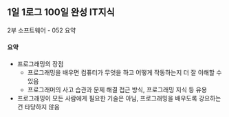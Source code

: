 ## 1일 1로그 100일 완성 IT지식

2부 소프트웨어 - 052 요약

#### 요약

- 프로그래밍의 장점
  - 프로그래밍을 배우면 컴퓨터가 무엇을 하고 어떻게 작동하는지 더 잘 이해할 수 있음
  - 프로그래머의 사고 습관과 문제 해결 접근 방식, 프로그래밍 지식 등 유용
- 프로그래밍이 모든 사람에게 필요한 기술은 아님, 프로그래밍을 배우도록 강요하는 건 타당하지 않음
